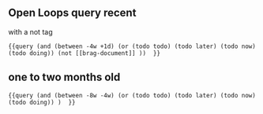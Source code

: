 
## Open Loops query recent
with a not tag
```
{{query (and (between -4w +1d) (or (todo todo) (todo later) (todo now) (todo doing)) (not [[brag-document]] ))  }}
```

## one to two months old
```
{{query (and (between -8w -4w) (or (todo todo) (todo later) (todo now) (todo doing)) )  }}
```

